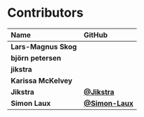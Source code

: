 # Contributors

| Name                 | GitHub                                           |
| :------------------- | :----------------------------------------------- |
| **Lars-Magnus Skog** |                                                  |
| **björn petersen**   |                                                  |
| **jikstra**          |                                                  |
| **Karissa McKelvey** |                                                  |
| **Jikstra**          | [**@Jikstra**](https://github.com/Jikstra)       |
| **Simon Laux**       | [**@Simon-Laux**](https://github.com/Simon-Laux) |
